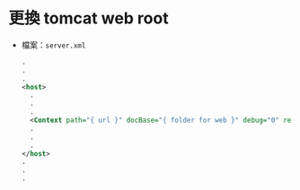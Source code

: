 # 更換 tomcat web root

* 檔案：`server.xml`  

  ```xml
  .
  .
  .
  <host>
    .
    .
    .
    <Context path="{ url }" docBase="{ folder for web }" debug="0" reloadable="true"/>
    .
    .
    .
  </host>
  .
  .
  .
  ```
